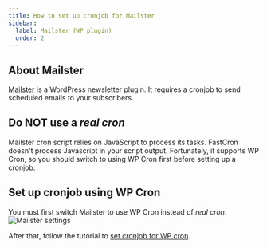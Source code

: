 ```yaml
---
title: How to set up cronjob for Mailster
sidebar:
  label: Mailster (WP plugin)
  order: 2
---
```


## About Mailster
<a href="https://mailster.co/?ref=fastcron.com" target="_blank" rel="nofollow">Mailster</a>
is a WordPress newsletter plugin. It requires a cronjob to send scheduled emails to your subscribers.

## Do NOT use a *real cron*
Mailster cron script relies on JavaScript to process its tasks.
FastCron doesn't process Javascript in your script output.
Fortunately, it supports WP Cron, so you should switch to using WP Cron first before setting up a cronjob.

## Set up cronjob using WP Cron
You must first switch Mailster to use WP Cron instead of *real cron*.
![Mailster settings](/screenshots/mailster.png)

After that, follow the tutorial to [set cronjob for WP cron](/tutorials/wp-cron).